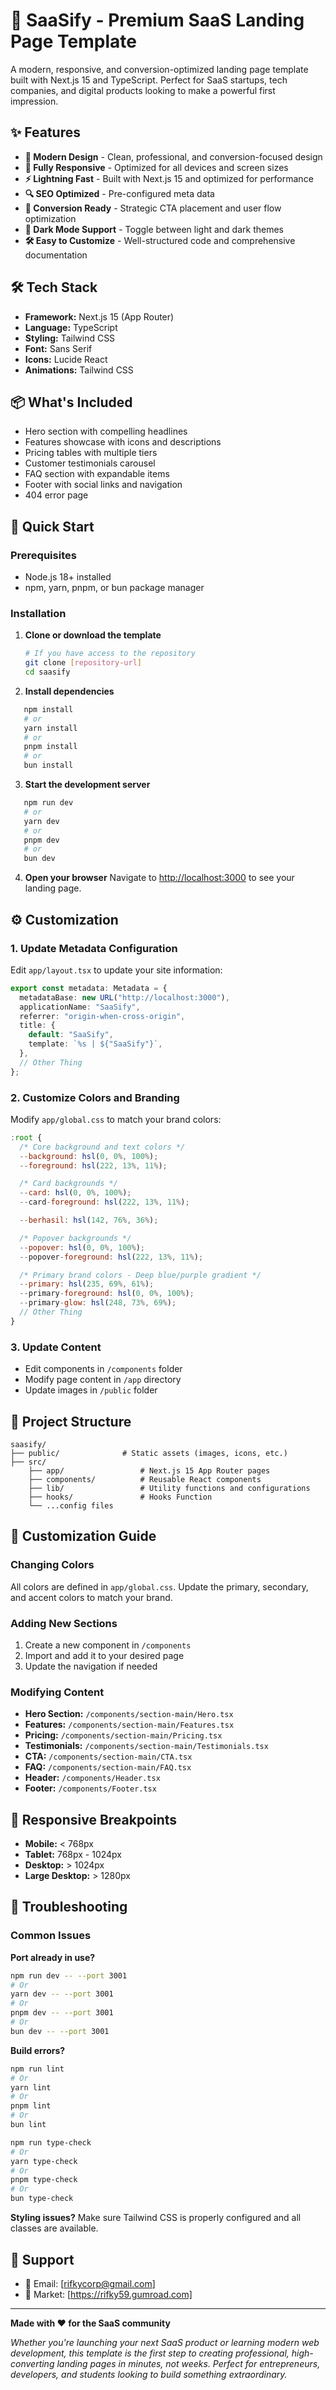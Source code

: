 # 🚀 SaaSify - Premium SaaS Landing Page Template

A modern, responsive, and conversion-optimized landing page template built with Next.js 15 and TypeScript. Perfect for SaaS startups, tech companies, and digital products looking to make a powerful first impression.

## ✨ Features

- **🎨 Modern Design** - Clean, professional, and conversion-focused design
- **📱 Fully Responsive** - Optimized for all devices and screen sizes
- **⚡ Lightning Fast** - Built with Next.js 15 and optimized for performance
- **🔍 SEO Optimized** - Pre-configured meta data
- **🎯 Conversion Ready** - Strategic CTA placement and user flow optimization
- **🌙 Dark Mode Support** - Toggle between light and dark themes
- **🛠 Easy to Customize** - Well-structured code and comprehensive documentation

## 🛠 Tech Stack

- **Framework:** Next.js 15 (App Router)
- **Language:** TypeScript
- **Styling:** Tailwind CSS
- **Font:** Sans Serif
- **Icons:** Lucide React
- **Animations:** Tailwind CSS

## 📦 What's Included

- Hero section with compelling headlines
- Features showcase with icons and descriptions
- Pricing tables with multiple tiers
- Customer testimonials carousel
- FAQ section with expandable items
- Footer with social links and navigation
- 404 error page

## 🚀 Quick Start

### Prerequisites

- Node.js 18+ installed
- npm, yarn, pnpm, or bun package manager

### Installation

1. **Clone or download the template**

   ```bash
   # If you have access to the repository
   git clone [repository-url]
   cd saasify
   ```

2. **Install dependencies**

```bash
   npm install
   # or
   yarn install
   # or
   pnpm install
   # or
   bun install
```

3. **Start the development server**

```bash
   npm run dev
   # or
   yarn dev
   # or
   pnpm dev
   # or
   bun dev
```

4. **Open your browser**
   Navigate to [http://localhost:3000](http://localhost:3000) to see your landing page.

## ⚙️ Customization

### 1. Update Metadata Configuration

Edit `app/layout.tsx` to update your site information:

```typescript
export const metadata: Metadata = {
  metadataBase: new URL("http://localhost:3000"),
  applicationName: "SaaSify",
  referrer: "origin-when-cross-origin",
  title: {
    default: "SaaSify",
    template: `%s | ${"SaaSify"}`,
  },
  // Other Thing
};
```

### 2. Customize Colors and Branding

Modify `app/global.css` to match your brand colors:

```javascript
:root {
  /* Core background and text colors */
  --background: hsl(0, 0%, 100%);
  --foreground: hsl(222, 13%, 11%);

  /* Card backgrounds */
  --card: hsl(0, 0%, 100%);
  --card-foreground: hsl(222, 13%, 11%);

  --berhasil: hsl(142, 76%, 36%);

  /* Popover backgrounds */
  --popover: hsl(0, 0%, 100%);
  --popover-foreground: hsl(222, 13%, 11%);

  /* Primary brand colors - Deep blue/purple gradient */
  --primary: hsl(235, 69%, 61%);
  --primary-foreground: hsl(0, 0%, 100%);
  --primary-glow: hsl(248, 73%, 69%);
  // Other Thing
}
```

### 3. Update Content

- Edit components in `/components` folder
- Modify page content in `/app` directory
- Update images in `/public` folder

## 📁 Project Structure

```
saasify/
├── public/              # Static assets (images, icons, etc.)
├── src/
    ├── app/                 # Next.js 15 App Router pages
    ├── components/          # Reusable React components
    ├── lib/                 # Utility functions and configurations
    ├── hooks/               # Hooks Function
    └── ...config files
```

## 🎨 Customization Guide

### Changing Colors

All colors are defined in `app/global.css`. Update the primary, secondary, and accent colors to match your brand.

### Adding New Sections

1. Create a new component in `/components`
2. Import and add it to your desired page
3. Update the navigation if needed

### Modifying Content

- **Hero Section:** `/components/section-main/Hero.tsx`
- **Features:** `/components/section-main/Features.tsx`
- **Pricing:** `/components/section-main/Pricing.tsx`
- **Testimonials:** `/components/section-main/Testimonials.tsx`
- **CTA:** `/components/section-main/CTA.tsx`
- **FAQ:** `/components/section-main/FAQ.tsx`
- **Header:** `/components/Header.tsx`
- **Footer:** `/components/Footer.tsx`

## 📱 Responsive Breakpoints

- **Mobile:** < 768px
- **Tablet:** 768px - 1024px
- **Desktop:** > 1024px
- **Large Desktop:** > 1280px

## 🐛 Troubleshooting

### Common Issues

**Port already in use?**

```bash
npm run dev -- --port 3001
# Or
yarn dev -- --port 3001
# Or 
pnpm dev -- --port 3001
# Or
bun dev -- --port 3001
```

**Build errors?**

```bash
npm run lint
# Or
yarn lint
# Or
pnpm lint
# Or
bun lint

npm run type-check
# Or
yarn type-check
# Or
pnpm type-check
# Or
bun type-check
```

**Styling issues?**
Make sure Tailwind CSS is properly configured and all classes are available.

## 🤝 Support

- 📧 Email: [rifkycorp@gmail.com]
- 🛒 Market: [https://rifky59.gumroad.com]

---

**Made with ❤️ for the SaaS community**

_Whether you're launching your next SaaS product or learning modern web development, this template is the first step to creating professional, high-converting landing pages in minutes, not weeks. Perfect for entrepreneurs, developers, and students looking to build something extraordinary._

